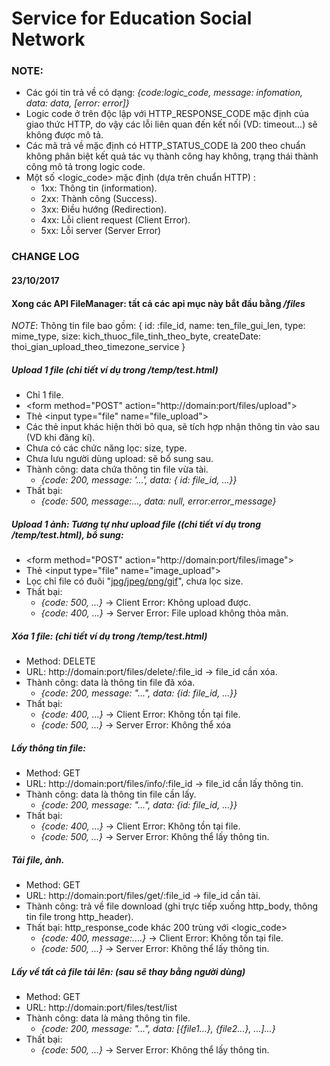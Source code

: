 # Service for Education Social Network


### NOTE: 
- Các gói tin trả về có dạng: <i>{code:logic_code, message: infomation, data: data, [error: error]}</i>
- Logic code ở trên độc lập với HTTP_RESPONSE_CODE mặc định của giao thức HTTP, do vậy các lỗi liên quan đến kết nối (VD: timeout...) sẽ không được mô tả.
- Các mã trả về mặc định có HTTP_STATUS_CODE là 200 theo chuẩn không phân biệt kết quả tác vụ thành công hay không, trạng thái thành công mô tả trong logic code.
- Một số <logic_code> mặc định (dựa trên chuẩn HTTP) :
    + 1xx: Thông tin (information).
    + 2xx: Thành công (Success).
    + 3xx: Điều hướng (Redirection).
    + 4xx: Lỗi client request (Client Error).
    + 5xx: Lỗi server (Server Error)

### CHANGE LOG
#### 23/10/2017

#### Xong các API FileManager: tất cả các api mục này bắt đầu bằng <i>/files</i>
<i>NOTE</i>: Thông tin file bao gồm: {
        id: :file_id,
        name: ten_file_gui_len,
        type: mime_type,
        size: kich_thuoc_file_tinh_theo_byte,
        createDate: thoi_gian_upload_theo_timezone_service
    }
##### Upload 1 file (chi tiết ví dụ trong /temp/test.html)
+ Chỉ 1 file.
+ \<form method="POST" action="<a>http://domain:port/files/upload</a>"\>
+ Thẻ \<input type="file" name="file_upload"\>
+ Các thẻ input khác hiện thời bỏ qua, sẽ tích hợp nhận thông tin vào sau (VD khi đăng kí).
+ Chưa có các chức năng lọc: size, type.
+ Chưa lưu người dùng upload: sẽ bổ sung sau.
+ Thành công: data chứa thông tin file vừa tài.
    - <i>{code: 200, message: '...', data: { id: file_id, ...}}</i>
+ Thất bại: 
    - <i>{code: 500, message:..., data: null, error:error_message}</i>
##### Upload 1 ảnh: Tương tự như upload file ((chi tiết ví dụ trong /temp/test.html), bổ sung:
+ \<form method="POST" action="<a>http://domain:port/files/image</a>"\>
+ Thẻ \<input type="file" name="image_upload"\>
+ Lọc chỉ file có đuôi "<u>jpg/jpeg/png/gif</u>", chưa lọc size.
+ Thất bại: 
    - <i>{code: 500, ...}</i> -> Client Error: Không upload được.
    - <i>{code: 400, ...}</i> -> Server Error: File upload không thỏa mãn.
##### Xóa 1 file: (chi tiết ví dụ trong /temp/test.html)
+ Method: DELETE
+ URL: <a>http://domain:port/files/delete/:file_id</a> -> file_id cần xóa.
+ Thành công: data là thông tin file đã xóa.
    - <i>{code: 200, message: "...", data: {id: file_id, ...}}</i> 
+ Thất bại:
    - <i>{code: 400, ...}</i> -> Client Error: Không tồn tại file.
    - <i>{code: 500, ...}</i> -> Server Error: Không thể xóa
##### Lấy thông tin file: 
+ Method: GET
+ URL: <a>http://domain:port/files/info/:file_id</a> -> file_id cần lấy thông tin.
+ Thành công: data là thông tin file cần lấy.
    - <i>{code: 200, message: "...", data: {id: file_id, ...}}</i>
+ Thất bại:
    - <i>{code: 400, ...}</i> -> Client Error: Không tồn tại file.
    - <i>{code: 500, ...}</i> -> Server Error: Không thể lấy thông tin.

##### Tải file, ảnh.
+ Method: GET
+ URL: <a>http://domain:port/files/get/:file_id</a> -> file_id cần tài.
+ Thành công: trả về file download (ghi trực tiếp xuống http_body, thông tin file trong http_header).
+ Thất bại: http_response_code khác 200 trùng với <logic_code>
    - <i>{code: 400, message:....}</i> -> Client Error: Không tồn tại file.
    - <i>{code: 500, ...}</i> -> Server Error: Không thể lấy thông tin.

##### Lấy về tất cả file tải lên: (sau sẽ thay bằng người dùng)
+ Method: GET
+ URL: <a>http://domain:port/files/test/list</a>
+ Thành công: data là mảng thông tin file.
    - <i>{code: 200, message: "...", data: [{file1...}, {file2...}, ...]...}</i>
+ Thất bại: 
    - <i>{code: 500, ...}</i> -> Server Error: Không thể lấy thông tin.



